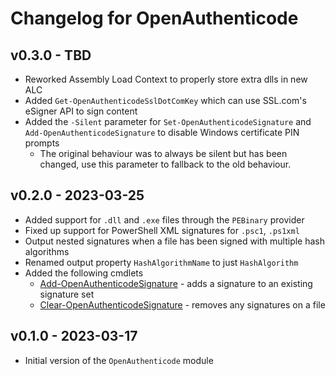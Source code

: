 # Changelog for OpenAuthenticode

## v0.3.0 - TBD

* Reworked Assembly Load Context to properly store extra dlls in new ALC
* Added `Get-OpenAuthenticodeSslDotComKey` which can use SSL.com's eSigner API to sign content
* Added the `-Silent` parameter for `Set-OpenAuthenticodeSignature` and `Add-OpenAuthenticodeSignature` to disable Windows certificate PIN prompts
  * The original behaviour was to always be silent but has been changed, use this parameter to fallback to the old behaviour.

## v0.2.0 - 2023-03-25

* Added support for `.dll` and `.exe` files through the `PEBinary` provider
* Fixed up support for PowerShell XML signatures for `.psc1`, `.ps1xml`
* Output nested signatures when a file has been signed with multiple hash algorithms
* Renamed output property `HashAlgorithmName` to just `HashAlgorithm`
* Added the following cmdlets
  * [Add-OpenAuthenticodeSignature](./docs/en-US/Add-OpenAuthenticodeSignature.md) - adds a signature to an existing signature set
  * [Clear-OpenAuthenticodeSignature](./docs/en-US/Clear-OpenAuthenticodeSignature.md) - removes any signatures on a file

## v0.1.0 - 2023-03-17

+ Initial version of the `OpenAuthenticode` module

